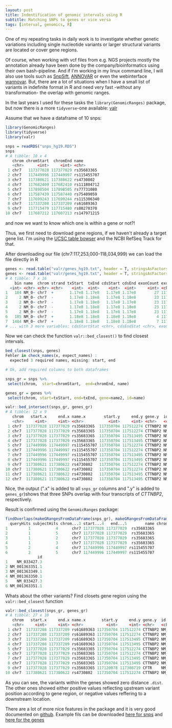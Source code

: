 ```yaml
---
layout: post
title: Indentification of genomic intervals using R
subtitle: Matching SNPs to genes or vice versa
tags: [interval, genomics, R]
---
```


One of my repeating tasks in daily work is to investigate whether genetic variations including single nucleotide variants or larger structural variants are located or cover gene regions. 

Of course, when working with vcf files from e.g. NGS projects mostly the annotation already have been done by the company/bioinformatics using their own bash-pipeline. And if I'm working in my linux command line, I will also use tools such as [SnpSift](http://snpeff.sourceforge.net/SnpSift.html), [ANNOVAR](https://doc-openbio.readthedocs.io/projects/annovar/en/latest/) or even the webinterface [wannovar](http://wannovar.wglab.org/). But, there are a lot of situations when I have a small list of variants in indefinite format in R and need very fast -without any transformation- the overlap with genomic ranges. 

In the last years I used for these tasks the `library(GenomicRanges)` package, but now there is a more `tidyverse`-one available: [valr](https://cran.r-project.org/web/packages/valr/index.html) 


Assume that we have a dataframe of 10 snps:


```r
library(GenomicRanges)
library(tidyverse)
library(valr)

snps = readRDS("snps_hg19.RDS")
snps
# A tibble: 10 x 4
   chrom chromStart  chromEnd name       
   <chr>      <int>     <int> <chr>      
 1 chr7   117377028 117377029 rs35683365 
 2 chr7   117449996 117449997 rs115455707
 3 chr7   117380621 117380622 rs4730802  
 4 chr7   117682409 117682410 rs111804712
 5 chr7   117898504 117898505 rs77731080 
 6 chr7   117587439 117587440 rs75409059 
 7 chr7   117699243 117699244 rs115306340
 8 chr7   117337208 117337209 rs61689363 
 9 chr7   117715479 117715480 rs80270370 
10 chr7   117607212 117607213 rs147971215
```

and now we want to know which one is within a gene or not?!

Thus, we first need to download gene regions, if we haven't already a target gene list. I'm using the [UCSC table bowser](https://genome.ucsc.edu/cgi-bin/hgTables?hgsid=858920105_KjYALqAZR68IuW3xGVRCt0Z3oDdc&clade=mammal&org=Human&db=hg19&hgta_group=genes&hgta_track=refSeqComposite&hgta_table=0&hgta_regionType=range&position=chr7%3A117%2C253%2C000-118%2C034%2C999&hgta_outputType=primaryTable&hgta_outFileName=) and the NCBI RefSeq Track for that. 

After downloading our file (chr7:117,253,000-118,034,999) we can load the file directly in R

```r
genes <- read.table("valr/genes_hg19.txt", header = T, stringsAsFactors = F, comment.char = "$") %>% as_tibble
genes <- read.table("valr/genes_hg19.txt", header = T, stringsAsFactors = F, comment.char = "$") %>% as_tibble
# A tibble: 7 x 16
    bin name  chrom strand txStart  txEnd cdsStart cdsEnd exonCount exonStarts exonEnds score name2
  <int> <chr> <chr> <chr>    <int>  <int>    <int>  <int>     <int> <chr>      <chr>    <int> <chr>
1   184 NM_0~ chr7  +       1.17e8 1.17e8   1.17e8 1.17e8        27 117120078~ 1171202~     0 CFTR 
2     2 NM_0~ chr7  -       1.17e8 1.18e8   1.17e8 1.18e8        23 117350704~ 1173518~     0 CTTN~
3     2 NM_0~ chr7  -       1.17e8 1.18e8   1.17e8 1.17e8        23 117350704~ 1173518~     0 CTTN~
4     2 NM_0~ chr7  -       1.17e8 1.18e8   1.17e8 1.18e8        23 117350704~ 1173518~     0 CTTN~
5     2 NM_0~ chr7  -       1.17e8 1.18e8   1.17e8 1.17e8        23 117350704~ 1173518~     0 CTTN~
6   185 NM_0~ chr7  +       1.18e8 1.18e8   1.18e8 1.18e8         4 117824217~ 1178243~     0 LSM8 
7  1484 NM_0~ chr7  +       1.18e8 1.18e8   1.18e8 1.18e8         7 117864757~ 1178650~     0 ANKR~
# ... with 3 more variables: cdsStartStat <chr>, cdsEndStat <chr>, exonFrames <chr>
```

Now we can check the function `valr::bed_closest()` to find closest intervals.

```r
bed_closest(snps, genes)
Fehler in check_names(x, expect_names) : 
  expected 3 required names, missing: start, end

# Ok, add required columns to both dataframes

snps_gr = snps %>% 
 select(chrom,  start=chromStart,  end=chromEnd, name) 

genes_gr = genes %>% 
 select(chrom, start=txStart, end=txEnd, gene=name2, id=name)

valr::bed_intersect(snps_gr, genes_gr)
# A tibble: 12 x 9
   chrom   start.x     end.x name.x        start.y     end.y gene.y  id.y           .overlap
   <chr>     <int>     <int> <chr>           <int>     <int> <chr>   <chr>             <int>
 1 chr7  117377028 117377029 rs35683365  117350704 117512274 CTTNBP2 NM_001363349.1        1
 2 chr7  117377028 117377029 rs35683365  117350704 117512274 CTTNBP2 NM_001363350.1        1
 3 chr7  117377028 117377029 rs35683365  117350704 117513495 CTTNBP2 NM_033427.3           1
 4 chr7  117377028 117377029 rs35683365  117350704 117513495 CTTNBP2 NM_001363351.1        1
 5 chr7  117449996 117449997 rs115455707 117350704 117512274 CTTNBP2 NM_001363349.1        1
 6 chr7  117449996 117449997 rs115455707 117350704 117512274 CTTNBP2 NM_001363350.1        1
 7 chr7  117449996 117449997 rs115455707 117350704 117513495 CTTNBP2 NM_033427.3           1
 8 chr7  117449996 117449997 rs115455707 117350704 117513495 CTTNBP2 NM_001363351.1        1
 9 chr7  117380621 117380622 rs4730802   117350704 117512274 CTTNBP2 NM_001363349.1        1
10 chr7  117380621 117380622 rs4730802   117350704 117512274 CTTNBP2 NM_001363350.1        1
11 chr7  117380621 117380622 rs4730802   117350704 117513495 CTTNBP2 NM_033427.3           1
12 chr7  117380621 117380622 rs4730802   117350704 117513495 CTTNBP2 NM_001363351.1        1

```

Nice, the output (".x" is added to all `snps_gr` columns and ".y" is added to `genes_gr`)shows that three SNPs overlap with four transcripts of *CTTNBP2*, respectively. 


Result is confirmed using the `GenomicRanges` package: 

```r
findOverlaps(makeGRangesFromDataFrame(snps_gr), makeGRangesFromDataFrame(genes_gr)) %>% as.data.frame() %>% bind_cols(snps_gr[.$queryHits,], genes_gr[.$subjectHits,]) %>% head
  queryHits subjectHits chrom...3 start...4   end...5        name chrom...7 start...8   end...9    gene
1         1           4      chr7 117377028 117377029  rs35683365      chr7 117350704 117513495 CTTNBP2
2         1           5      chr7 117377028 117377029  rs35683365      chr7 117350704 117513495 CTTNBP2
3         1           2      chr7 117377028 117377029  rs35683365      chr7 117350704 117512274 CTTNBP2
4         1           3      chr7 117377028 117377029  rs35683365      chr7 117350704 117512274 CTTNBP2
5         2           4      chr7 117449996 117449997 rs115455707      chr7 117350704 117513495 CTTNBP2
6         2           5      chr7 117449996 117449997 rs115455707      chr7 117350704 117513495 CTTNBP2
              id
1    NM_033427.3
2 NM_001363351.1
3 NM_001363349.1
4 NM_001363350.1
5    NM_033427.3
6 NM_001363351.1
```

Whats about the other variants? Find closets gene region using the `valr::bed_closest` function

```r
valr::bed_closest(snps_gr, genes_gr)
# A tibble: 27 x 10
   chrom   start.x     end.x name.x       start.y     end.y gene.y  id.y           .overlap  .dist
   <chr>     <int>     <int> <chr>          <int>     <int> <chr>   <chr>             <int>  <int>
 1 chr7  117337208 117337209 rs61689363 117350704 117512274 CTTNBP2 NM_001363349.1        0  13496
 2 chr7  117337208 117337209 rs61689363 117350704 117512274 CTTNBP2 NM_001363350.1        0  13496
 3 chr7  117337208 117337209 rs61689363 117350704 117513495 CTTNBP2 NM_033427.3           0  13496
 4 chr7  117337208 117337209 rs61689363 117350704 117513495 CTTNBP2 NM_001363351.1        0  13496
 5 chr7  117377028 117377029 rs35683365 117350704 117512274 CTTNBP2 NM_001363349.1        1      0
 6 chr7  117377028 117377029 rs35683365 117350704 117512274 CTTNBP2 NM_001363350.1        1      0
 7 chr7  117377028 117377029 rs35683365 117350704 117513495 CTTNBP2 NM_033427.3           1      0
 8 chr7  117377028 117377029 rs35683365 117350704 117513495 CTTNBP2 NM_001363351.1        1      0
 9 chr7  117377028 117377029 rs35683365 117120078 117308719 CFTR    NM_000492.4           0 -68310
10 chr7  117380621 117380622 rs4730802  117350704 117512274 CTTNBP2 NM_001363349.1        1      0

```

As you can see, the variants within the genes showed zero distance `.dist`. The other ones showed either positive values reflecting upstream variant position according to gene region, or negative values reffering to a downstream location.


There are a lot of more nice features in the package and it is very good documented on [github](https://github.com/rnabioco/valr). Example fils can be downloaded [here for snps](/assets/img/snps_hg19.RDS) and [here for the genes](/assets/img/genes_hg19.txt)



